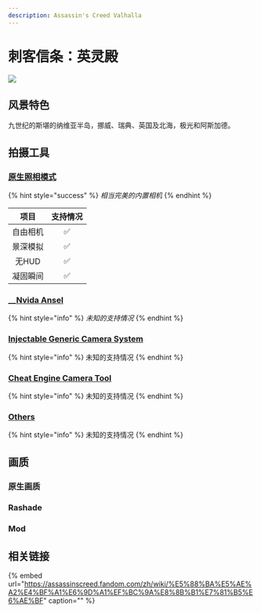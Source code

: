```yaml
---
description: Assassin's Creed Valhalla
---
```


# 刺客信条：英灵殿

![](https://wpcos.igp.sqkkyzx.cn/wiki/hero/hero_assassins-creed-valhalla.jpg)

## 风景特色

九世纪的斯堪的纳维亚半岛，挪威、瑞典、英国及北海，极光和阿斯加德。

## 拍摄工具

### [原生照相模式](https://www.igp.wiki/)

{% hint style="success" %}
_相当完美的内置相机_
{% endhint %}

| 项目 | 支持情况 |
| :---: | :---: |
| 自由相机 | ✅ |
| 景深模拟 | ✅ |
| 无HUD | ✅ |
| 凝固瞬间 | ✅ |

### \_\_[Nvida Ansel](https://www.nvidia.cn/geforce/geforce-experience/ansel/)

{% hint style="info" %}
_未知的支持情况_
{% endhint %}

### [Injectable Generic Camera System](https://github.com/FransBouma/InjectableGenericCameraSystem)

{% hint style="info" %}
未知的支持情况
{% endhint %}

### [Cheat Engine Camera Tool](https://www.igp.wiki/)

{% hint style="info" %}
未知的支持情况
{% endhint %}

### [Others](https://www.igp.wiki/)

{% hint style="info" %}
未知的支持情况
{% endhint %}

## 画质

### 原生画质

### Rashade

### Mod

## 相关链接

{% embed url="https://assassinscreed.fandom.com/zh/wiki/%E5%88%BA%E5%AE%A2%E4%BF%A1%E6%9D%A1%EF%BC%9A%E8%8B%B1%E7%81%B5%E6%AE%BF" caption="" %}

